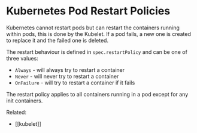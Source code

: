 # Kubernetes Pod Restart Policies

Kubernetes cannot restart pods but can restart the containers running
within pods, this is done by the Kubelet. If a pod fails, a new one is
created to replace it and the failed one is deleted.

The restart behaviour is defined in `spec.restartPolicy` and can be one
of three values:

- `Always` - will always try to restart a container
- `Never` - will never try to restart a container
- `OnFailure` - will try to restart a container if it fails

The restart policy applies to all containers running in a pod except for
any init containers.

Related:
- [[kubelet]]
